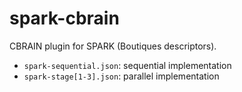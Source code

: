 # spark-cbrain

CBRAIN plugin for SPARK (Boutiques descriptors).

* `spark-sequential.json`: sequential implementation
* `spark-stage[1-3].json`: parallel implementation
